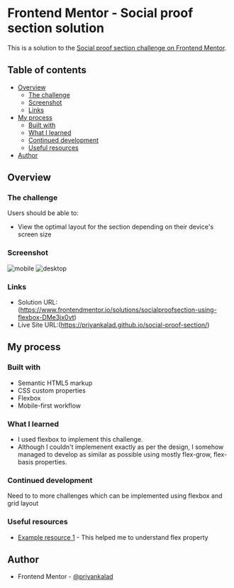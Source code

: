 # Frontend Mentor - Social proof section solution

This is a solution to the [Social proof section challenge on Frontend Mentor](https://www.frontendmentor.io/challenges/social-proof-section-6e0qTv_bA).

## Table of contents

- [Overview](#overview)
  - [The challenge](#the-challenge)
  - [Screenshot](#screenshot)
  - [Links](#links)
- [My process](#my-process)
  - [Built with](#built-with)
  - [What I learned](#what-i-learned)
  - [Continued development](#continued-development)
  - [Useful resources](#useful-resources)
- [Author](#author)

## Overview

### The challenge

Users should be able to:

- View the optimal layout for the section depending on their device's screen size

### Screenshot

![mobile](./screenshots/mobile.png)
![desktop](./screenshots/desktop.png)

### Links

- Solution URL: (https://www.frontendmentor.io/solutions/socialproofsection-using-flexbox-DMe3jx0vt)
- Live Site URL:(https://priyankalad.github.io/social-proof-section/)

## My process

### Built with

- Semantic HTML5 markup
- CSS custom properties
- Flexbox
- Mobile-first workflow

### What I learned

- I used flexbox to implement this challenge.
- Although I couldn't implemenent exactly as per the design, I somehow managed to develop as similar as possible using mostly flex-grow, flex-basis properties.

### Continued development

Need to to more challenges which can be implemented using flexbox and grid layout

### Useful resources

- [Example resource 1](https://developer.mozilla.org/en-US/docs/Learn/CSS/CSS_layout/Flexbox) - This helped me to understand flex property

## Author

- Frontend Mentor - [@priyankalad](https://www.frontendmentor.io/profile/priyankalad)
